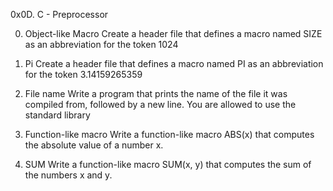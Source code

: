 0x0D. C - Preprocessor

0. Object-like Macro
Create a header file that defines a macro named SIZE as an abbreviation for the token 1024


1. Pi
Create a header file that defines a macro named PI as an abbreviation for the token 3.14159265359


2. File name
Write a program that prints the name of the file it was compiled from, followed by a new line.
You are allowed to use the standard library


3. Function-like macro
Write a function-like macro ABS(x) that computes the absolute value of a number x.


4. SUM
Write a function-like macro SUM(x, y) that computes the sum of the numbers x and y.
